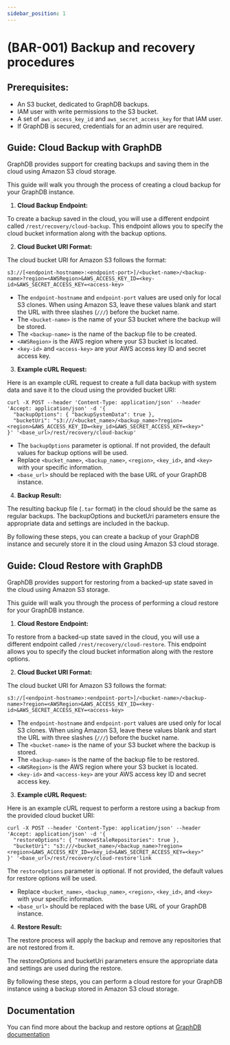 ```yaml
---
sidebar_position: 1
---
```


# (BAR-001) Backup and recovery procedures

## Prerequisites:

* An S3 bucket, dedicated to GraphDB backups.
* IAM user with write permissions to the S3 bucket.
* A set of `aws_access_key_id` and `aws_secret_access_key` for that IAM user.
* If GraphDB is secured, credentials for an admin user are required.

## Guide: Cloud Backup with GraphDB

GraphDB provides support for creating backups and saving them in the cloud using Amazon S3 cloud storage.

This guide will walk you through the process of creating a cloud backup for your GraphDB instance.

1. **Cloud Backup Endpoint:**

To create a backup saved in the cloud, you will use a different endpoint called `/rest/recovery/cloud-backup`. 
This endpoint allows you to specify the cloud bucket information along with the backup options.

2. **Cloud Bucket URI Format:**

The cloud bucket URI for Amazon S3 follows the format:

```shell
s3://[<endpoint-hostname>:<endpoint-port>]/<bucket-name>/<backup-name>?region=<AWSRegion>&AWS_ACCESS_KEY_ID=<key-id>&AWS_SECRET_ACCESS_KEY=<access-key>
```

* The `endpoint-hostname` and `endpoint-port` values are used only for local S3 clones. When using Amazon S3, leave these values blank and start the URL with three slashes (`///`) before the bucket name.
* The `<bucket-name>` is the name of your S3 bucket where the backup will be stored.
* The `<backup-name>` is the name of the backup file to be created.
* `<AWSRegion>` is the AWS region where your S3 bucket is located.
* `<key-id>` and `<access-key>` are your AWS access key ID and secret access key.

3. **Example cURL Request:**

Here is an example cURL request to create a full data backup with system data and save it to the cloud using the provided bucket URI:
```shell
curl -X POST --header 'Content-Type: application/json' --header 'Accept: application/json' -d '{
  "backupOptions": { "backupSystemData": true },
  "bucketUri": "s3:///<bucket_name>/<backup_name>?region=<region>&AWS_ACCESS_KEY_ID=<key_id>&AWS_SECRET_ACCESS_KEY=<key>"
}' '<base_url>/rest/recovery/cloud-backup'
```

* The `backupOptions` parameter is optional. If not provided, the default values for backup options will be used.
* Replace `<bucket_name>`, `<backup_name>`, `<region>`, `<key_id>`, and `<key>` with your specific information.
* `<base_url>` should be replaced with the base URL of your GraphDB instance.

4. **Backup Result:**

The resulting backup file (`.tar` format) in the cloud should be the same as regular backups. The backupOptions and bucketUri parameters ensure the appropriate data and settings are included in the backup.

By following these steps, you can create a backup of your GraphDB instance and securely store it in the cloud using Amazon S3 cloud storage.

## Guide: Cloud Restore with GraphDB

GraphDB provides support for restoring from a backed-up state saved in the cloud using Amazon S3 storage.

This guide will walk you through the process of performing a cloud restore for your GraphDB instance.

1. **Cloud Restore Endpoint:**

To restore from a backed-up state saved in the cloud, you will use a different endpoint called `/rest/recovery/cloud-restore`.
This endpoint allows you to specify the cloud bucket information along with the restore options.

2. **Cloud Bucket URI Format:**

The cloud bucket URI for Amazon S3 follows the format:

```shell
s3://[<endpoint-hostname>:<endpoint-port>]/<bucket-name>/<backup-name>?region=<AWSRegion>&AWS_ACCESS_KEY_ID=<key-id>&AWS_SECRET_ACCESS_KEY=<access-key>
```

* The `endpoint-hostname` and `endpoint-port` values are used only for local S3 clones. When using Amazon S3, leave these values blank and start the URL with three slashes (`///`) before the bucket name.
* The `<bucket-name>` is the name of your S3 bucket where the backup is stored.
* The `<backup-name>` is the name of the backup file to be restored.
* `<AWSRegion>` is the AWS region where your S3 bucket is located.
* `<key-id>` and `<access-key>` are your AWS access key ID and secret access key.

3. **Example cURL Request:**

Here is an example cURL request to perform a restore using a backup from the provided cloud bucket URI:
```shell
curl -X POST --header 'Content-Type: application/json' --header 'Accept: application/json' -d '{
  "restoreOptions": { "removeStaleRepositories": true },
  "bucketUri": "s3:///<bucket_name>/<backup_name>?region=<region>&AWS_ACCESS_KEY_ID=<key_id>&AWS_SECRET_ACCESS_KEY=<key>"
}' '<base_url>/rest/recovery/cloud-restore'link
```

The `restoreOptions` parameter is optional. If not provided, the default values for restore options will be used.
* Replace `<bucket_name>`, `<backup_name>`, `<region>`, `<key_id>`, and `<key>` with your specific information.
* `<base_url>` should be replaced with the base URL of your GraphDB instance.

4. **Restore Result:**

The restore process will apply the backup and remove any repositories that are not restored from it.

The restoreOptions and bucketUri parameters ensure the appropriate data and settings are used during the restore.

By following these steps, you can perform a cloud restore for your GraphDB instance using a backup stored in Amazon S3 cloud storage.


## Documentation 

You can find more about the backup and restore options at [GraphDB documentation](https://graphdb.ontotext.com/documentation/10.2/backup-and-restore.html)
